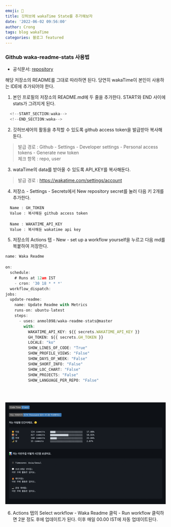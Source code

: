 ```yaml
---
emoji: 🐸
title: 깃허브에 wakaTime State를 추가해보자
date: '2022-06-02 09:56:00'
author: Crong
tags: blog wakaTime
categories: 블로그 featured
---
```


### Github waka-readme-stats 사용법
- 공식문서: [repository](https://github.com/anmol098/waka-readme-stats)

해당 저장소의 README를 그대로 따라하면 된다. 당연히 wakaTime이 본인이 사용하는 IDE에 추가되어야 한다.

1. 본인 프로필의 저장소의 README.md에 두 줄을 추가한다. START와 END 사이에 stats가 그려지게 된다.

```typescript
  <!--START_SECTION:waka-->
  <!--END_SECTION:waka-->
```

2. 깃허브세어의 활동을 추적할 수 있도록 github access token을 발급받아 복사해둔다.

> 발급 경로 : Github - Settings - Developer settings - Personal access tokens - Generate new token <br> 체크 항목 : repo, user

3. wataTime의 data를 받아올 수 있도록 API_KEY를 복사해둔다.
> 발급 경로 : https://wakatime.com/settings/account

4. 저장소 - Settings - Secrets에서 New repository secret를 눌러 다음 키 2개를 추가한다.

```typescript
  Name : GH_TOKEN
  Value : 복사해둔 github access token

  Name : WAKATIME_API_KEY
  Value : 복사해둔 wakatime api key
```

5. 저장소의 Actions 탭 - New - set up a workflow yourself을 누르고 다음 md를 복붙하여 저장한다.

```typescript
name: Waka Readme

on:
  schedule:
    # Runs at 12am IST
    - cron: '30 18 * * *'
  workflow_dispatch:
jobs:
  update-readme:
    name: Update Readme with Metrics
    runs-on: ubuntu-latest
    steps:
      - uses: anmol098/waka-readme-stats@master
        with:
          WAKATIME_API_KEY: ${{ secrets.WAKATIME_API_KEY }}
          GH_TOKEN: ${{ secrets.GH_TOKEN }}
          LOCALE: "ko"
          SHOW_LINES_OF_CODE: "True"
          SHOW_PROFILE_VIEWS: "False"
          SHOW_DAYS_OF_WEEK: "False"
          SHOW_SHORT_INFO: "False"
          SHOW_LOC_CHART: "False"
          SHOW_PROJECTS: "False"
          SHOW_LANGUAGE_PER_REPO: "False"
          
```

<br>

![img](./img_1_1.png)


6. Actions 탭의 Select workflow - Waka Readme 클릭 - Run workflow 클릭하면 2분 정도 후에 업데이트가 된다. 이후 매일 00.00 IST에 자동 업데이트된다.
```toc

```
